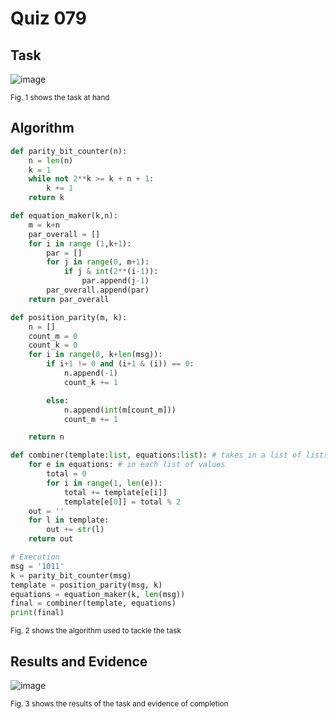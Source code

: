 # Quiz 079

## Task
![image](https://github.com/user-attachments/assets/1d070d19-0e38-4d5e-b757-5cd39953ccaa)

<sub>Fig. 1 shows the task at hand</sub>

## Algorithm
```.py
def parity_bit_counter(n):
    n = len(n)
    k = 1
    while not 2**k >= k + n + 1:
        k += 1
    return k

def equation_maker(k,n):
    m = k+n
    par_overall = []
    for i in range (1,k+1):
        par = []
        for j in range(0, m+1):
            if j & int(2**(i-1)):
                par.append(j-1)
        par_overall.append(par)
    return par_overall

def position_parity(m, k):
    n = []
    count_m = 0
    count_k = 0
    for i in range(0, k+len(msg)):
        if i+1 != 0 and (i+1 & (i)) == 0:
            n.append(-1)
            count_k += 1

        else:
            n.append(int(m[count_m]))
            count_m += 1

    return n

def combiner(template:list, equations:list): # takes in a list of lists
    for e in equations: # in each list of values
        total = 0
        for i in range(1, len(e)):
            total += template[e[i]]
            template[e[0]] = total % 2
    out = ''
    for l in template:
        out += str(l)
    return out

# Execution
msg = '1011'
k = parity_bit_counter(msg)
template = position_parity(msg, k)
equations = equation_maker(k, len(msg))
final = combiner(template, equations)
print(final)
```
<sub>Fig. 2 shows the algorithm used to tackle the task</sub>

## Results and Evidence
![image](https://github.com/user-attachments/assets/34d21c32-a63b-4797-9ba5-558688181f6e)

<sub>Fig. 3 shows the results of the task and evidence of completion</sub>
